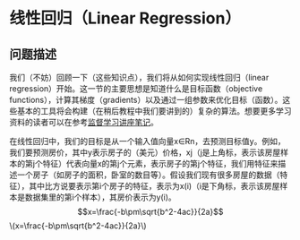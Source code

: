 <script type="text/javascript" src="http://cdn.mathjax.org/mathjax/latest/MathJax.js?config=default"></script>
# 线性回归（Linear Regression）
## 问题描述
我们（不妨）回顾一下（这些知识点），我们将从如何实现线性回归（linear regression）开始。这一节的主要思想是知道什么是目标函数（objective functions），计算其梯度（gradients）以及通过一组参数来优化目标（函数）。这些基本的工具将会构建（在稍后教程中我们要讲到的）复杂的算法。想要更多学习资料的读者可以在参考<a href="http://cs229.stanford.edu/notes/cs229-notes1.pdf">监督学习讲座笔记</a>。

在线性回归中，我们的目标是从一个输入值向量x∈Rn，去预测目标值y。例如，我们要预测房价，其中y表示房子的（美元）价格，xj（j是上角标，表示该房屋样本的第j个特征）代表向量x的第j个元素，表示房子的第j个特征，我们用特征来描述一个房子（如房子的面积，卧室的数目等）。假设我们现有很多房屋的数据（特征），其中比方说要表示第i个房子的特征，表示为x(i)（i是下角标，表示该房屋样本是数据集里的第i个样本），其房价表示为y(i)。
$$x=\frac{-b\pm\sqrt{b^2-4ac}}{2a}$$
\\(x=\frac{-b\pm\sqrt{b^2-4ac}}{2a}\\)
